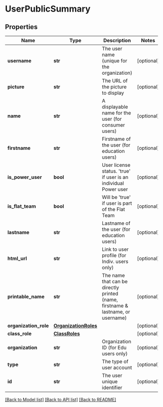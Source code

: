 # UserPublicSummary

## Properties
Name | Type | Description | Notes
------------ | ------------- | ------------- | -------------
**username** | **str** | The user name (unique for the organization) | [optional] 
**picture** | **str** | The URL of the picture to display | [optional] 
**name** | **str** | A displayable name for the user (for consumer users) | [optional] 
**firstname** | **str** | Firstname of the user (for education users) | [optional] 
**is_power_user** | **bool** | User license status. &#39;true&#39; if user is an individual Power user | [optional] 
**is_flat_team** | **bool** | Will be &#39;true&#39; if user is part of the Flat Team | [optional] 
**lastname** | **str** | Lastname of the user (for education users) | [optional] 
**html_url** | **str** | Link to user profile (for Indiv. users only) | [optional] 
**printable_name** | **str** | The name that can be directly printed (name, firstname &amp; lastname, or username) | [optional] 
**organization_role** | [**OrganizationRoles**](OrganizationRoles.md) |  | [optional] 
**class_role** | [**ClassRoles**](ClassRoles.md) |  | [optional] 
**organization** | **str** | Organization ID (for Edu users only) | [optional] 
**type** | **str** | The type of user account | [optional] 
**id** | **str** | The user unique identifier | [optional] 

[[Back to Model list]](../README.md#documentation-for-models) [[Back to API list]](../README.md#documentation-for-api-endpoints) [[Back to README]](../README.md)


